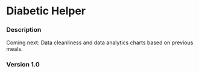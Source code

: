 # Diabetic Helper

### Description

Coming next: Data cleanliness and data analytics charts based on previous meals.

### Version 1.0
